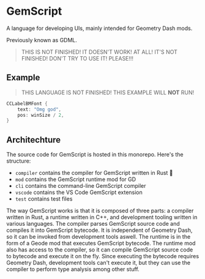 # GemScript

A language for developing UIs, mainly intended for Geometry Dash mods.

Previously known as GDML.

> THIS IS NOT FINISHED! IT DOESN'T WORK! AT ALL! IT'S NOT FINISHED! DON'T TRY TO USE IT! PLEASE!!!

## Example

> THIS LANGUAGE IS NOT FINISHED! THIS EXAMPLE WILL **NOT** RUN!

```dart
CCLabelBMFont {
    text: "Omg god",
    pos: winSize / 2,
}
```

## Architechture

The source code for GemScript is hosted in this monorepo. Here's the structure:

 * `compiler` contains the compiler for GemScript written in Rust :crab:
 * `mod` contains the GemScript runtime mod for GD
 * `cli` contains the command-line GemScript compiler
 * `vscode` contains the VS Code GemScript extension
 * `test` contains test files

The way GemScript works is that it is composed of three parts: a compiler written in Rust, a runtime written in C++, and development tooling written in various languages. The compiler parses GemScript source code and compiles it into GemScript bytecode. It is independent of Geometry Dash, so it can be invoked from development tools aswell. The runtime is in the form of a Geode mod that executes GemScript bytecode. The runtime mod also has access to the compiler, so it can compile GemScript source code to bytecode and execute it on the fly. Since executing the bytecode requires Geometry Dash, development tools can't execute it, but they can use the compiler to perform type analysis among other stuff.
